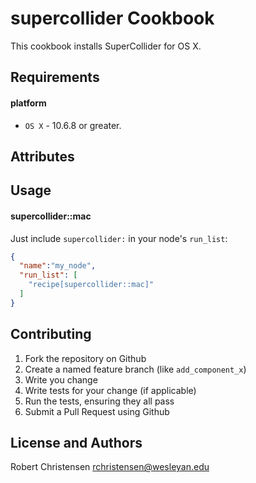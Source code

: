 supercollider Cookbook
====================
This cookbook installs SuperCollider for OS X.

Requirements
------------
#### platform
- `OS X` - 10.6.8 or greater.

Attributes
----------

Usage
-----
#### supercollider::mac

Just include `supercollider:` in your node's `run_list`:

```json
{
  "name":"my_node",
  "run_list": [
    "recipe[supercollider::mac]"
  ]
}
```

Contributing
------------

1. Fork the repository on Github
2. Create a named feature branch (like `add_component_x`)
3. Write you change
4. Write tests for your change (if applicable)
5. Run the tests, ensuring they all pass
6. Submit a Pull Request using Github

License and Authors
-------------------
Robert Christensen <rchristensen@wesleyan.edu>
